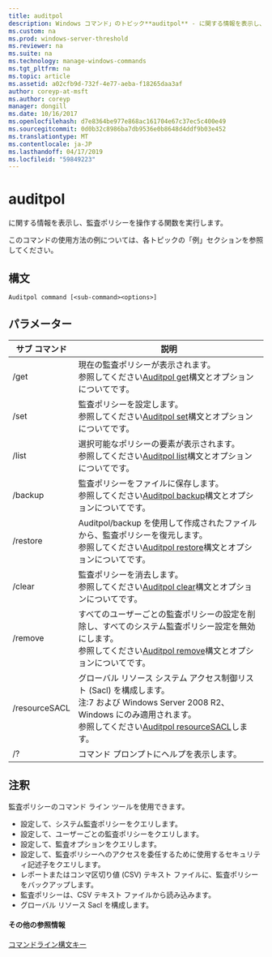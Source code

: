 ```yaml
---
title: auditpol
description: Windows コマンド」のトピック**auditpol** - に関する情報を表示し、監査ポリシーを操作する関数を実行します。
ms.custom: na
ms.prod: windows-server-threshold
ms.reviewer: na
ms.suite: na
ms.technology: manage-windows-commands
ms.tgt_pltfrm: na
ms.topic: article
ms.assetid: a02cfb9d-732f-4e77-aeba-f18265daa3af
author: coreyp-at-msft
ms.author: coreyp
manager: dongill
ms.date: 10/16/2017
ms.openlocfilehash: d7e8364be977e868ac161704e67c37ec5c400e49
ms.sourcegitcommit: 0d0b32c8986ba7db9536e0b8648d4ddf9b03e452
ms.translationtype: MT
ms.contentlocale: ja-JP
ms.lasthandoff: 04/17/2019
ms.locfileid: "59849223"
---
```

# <a name="auditpol"></a>auditpol



に関する情報を表示し、監査ポリシーを操作する関数を実行します。

このコマンドの使用方法の例については、各トピックの「例」セクションを参照してください。

## <a name="syntax"></a>構文

```
Auditpol command [<sub-command><options>]
```

## <a name="parameters"></a>パラメーター

|サブ コマンド|説明|
|-----------|-----------|
|/get|現在の監査ポリシーが表示されます。</br>参照してください[Auditpol get](auditpol-get.md)構文とオプションについてです。|
|/set|監査ポリシーを設定します。</br>参照してください[Auditpol set](auditpol-set.md)構文とオプションについてです。|
|/list|選択可能なポリシーの要素が表示されます。</br>参照してください[Auditpol list](auditpol-list.md)構文とオプションについてです。|
|/backup|監査ポリシーをファイルに保存します。</br>参照してください[Auditpol backup](auditpol-backup.md)構文とオプションについてです。|
|/restore|Auditpol/backup を使用して作成されたファイルから、監査ポリシーを復元します。</br>参照してください[Auditpol restore](auditpol-restore.md)構文とオプションについてです。|
|/clear|監査ポリシーを消去します。</br>参照してください[Auditpol clear](auditpol-clear.md)構文とオプションについてです。|
|/remove|すべてのユーザーごとの監査ポリシーの設定を削除し、すべてのシステム監査ポリシー設定を無効にします。</br>参照してください[Auditpol remove](auditpol-remove.md)構文とオプションについてです。|
|/resourceSACL|グローバル リソース システム アクセス制御リスト (Sacl) を構成します。</br>注:7 および Windows Server 2008 R2、Windows にのみ適用されます。</br>参照してください[Auditpol resourceSACL](auditpol-resourcesacl.md)します。|
|/?|コマンド プロンプトにヘルプを表示します。|

## <a name="remarks"></a>注釈

監査ポリシーのコマンド ライン ツールを使用できます。
-   設定して、システム監査ポリシーをクエリします。
-   設定して、ユーザーごとの監査ポリシーをクエリします。
-   設定して、監査オプションをクエリします。
-   設定して、監査ポリシーへのアクセスを委任するために使用するセキュリティ記述子をクエリします。
-   レポートまたはコンマ区切り値 (CSV) テキスト ファイルに、監査ポリシーをバックアップします。
-   監査ポリシーは、CSV テキスト ファイルから読み込みます。
-   グローバル リソース Sacl を構成します。

#### <a name="additional-references"></a>その他の参照情報

[コマンドライン構文キー](command-line-syntax-key.md)
